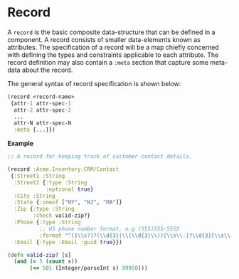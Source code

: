 # Record

A `record` is the basic composite data-structure that can be defined in a component.
A record consists of smaller data-elements known as attributes. The specification of a record
will be a map chiefly concerned with defining the types and constraints applicable to each attribute.
The record definition may also contain a `:meta` section that capture some meta-data about the record.

The general syntax of record specification is shown below:

```clojure
(record <record-name>
 {attr-1 attr-spec-1
  attr-2 attr-spec-2
  ...
  attr-N attr-spec-N
  :meta {...}})
```

**Example**

```clojure
;; A record for keeping track of customer contact details.

(record :Acme.Inventory.CRM/Contact
 {:Street1 :String
  :Street2 {:type :String
            :optional true}
  :City :String
  :State {:oneof ["NY", "NJ", "MA"]}
  :Zip {:type :String
        :check valid-zip?}
  :Phone {:type :String
          ;; US phone number format, e.g (555)555-5555
          :format "^(1\\s?)?(\\d{3}|\\(\\d{3}\\))[\\s\\-]?\\d{3}[\\s\\-]?\\d{4}$"}
  :Email {:type :Email :guid true}})

(defn valid-zip? [s]
  (and (= 5 (count s))
       (<= 501 (Integer/parseInt s) 99950)))
```
